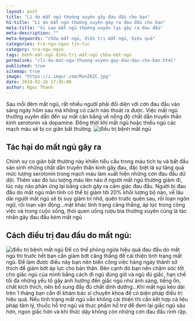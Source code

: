 ```yaml
---
layout: post
title: "Lí do mất ngủ thường xuyên gây đau đầu cho bạn"
h1-title: "Lí do mất ngủ thường xuyên gây ra đau đầu cho bạn"
meta-title: "Vì sao mất ngủ thường xuyên lại gây ra đau đầu"
meta-description: ""
meta-keywords: "chữa mất ngủ, điều trị mất ngủ, hiệu quả"
categories: tra-ngu-ngon tin-tuc
category: tra-ngu-ngon
tags: bệnh-mất-ngủ điều-trị-mất-ngủ chữa-mất-ngủ
permalink: "/li-do-mat-ngu-thuong-xuyen-gay-dau-dau-cho-ban.html"
published: true
sitemap: true
image: "https://i.imgur.com/MvnZ6ZC.jpg"
date: 2018-02-26 17:45:00
author: Ngọc Thanh
---
```


Sau mỗi đêm mất ngủ, rất nhiều người phải đối diện với cơn đau đầu vào sáng ngày hôm sau mà không có cách nào thoát ra được. Việc mất ngủ thường xuyên dẫn đến sự mất cân bằng về nồng độ chất dẫn truyền thần kinh serotonin và dopamine. Đồng thời khi mất ngủ hoặc thiếu ngủ các mạch máu sẽ bị co giãn bất thường.
<img  src="https://i.imgur.com/S3S6K0r.jpg" alt="điều trị bệnh mất ngủ" class="responsive-img lazy">

## Tác hại do mất ngủ gây ra
Chính sự co giãn bất thường này khiến tiểu cầu trong máu tích tụ và bắt đầu sản sinh những chất dẫn truyền thần kinh gây đau, đặc biệt là sự tăng quá mức lượng serotonin trong mạch máu làm xuất hiện những cơn đau đầu dữ dội. Thêm vào đó lưu lượng máu lên não ở người mất ngủ thường giảm đi, lúc này não phản ứng lại bằng cách gây ra cảm giác đau đầu. Người bị đau đầu do mất ngủ mãn tính có thể bị giảm tới 20% khối lượng bộ não, về lâu dài người mất ngủ sẽ bị suy giảm trí nhớ, quên trước quên sau, rối loạn ngôn ngữ, rối loạn vận động…mặt khác tình trạng căng thẳng, áp lực trong công việc và trong cuộc sống, thói quen uống rượu bia thường xuyên cũng là tác nhân gây đau đầu kém mất ngủ

## Cách điều trị đau đầu do mất ngủ:
<img  src="https://i.imgur.com/BwyLTXf.jpg" alt="điều trị bệnh mất ngủ" class="responsive-img lazy">
Để có thể phòng ngừa hiệu quả đau đầu do mất ngủ thì trước hết bạn cần giảm bớt căng thẳng để cải thiện tình trạng mất ngủ. Để làm được điều này bạn nên biến công việc hàng ngày thành sở thích để giảm bớt áp lực cho bản thân. Bên cạnh đó bạn nên chăm sóc tốt cho giấc ngủ của mình bằng cách đi ngủ đúng giờ và ngủ đủ giấc, hạn chế tối đa những yếu tố gây ảnh hưởng đến giấc ngủ như ánh sáng, tiếng ồn, chất kích thích, nên bổ sung đầy đủ chất dinh dưỡng…Khi mất ngủ kéo dài trên 1 tháng bạn cần đi khám bác sĩ chuyên khoa để có biện pháp điều trị hiệu quả. Nếu tình trạng mất ngủ vẫn không cải thiện thì cần kết hợp cả liệu pháp tâm lý, thuốc hỗ trợ ngủ và thực phẩm hỗ trợ để đem lại giấc ngủ sâu hơn, ngon giấc hơn và khi thức dậy không còn những cơn đau đầu rình rập.
